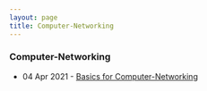 ```yaml
---
layout: page
title: Computer-Networking
---
```

### Computer-Networking  

- 04 Apr 2021 - [Basics for Computer-Networking](https://o5m4n.github.io/Basic-Computer-Networking)